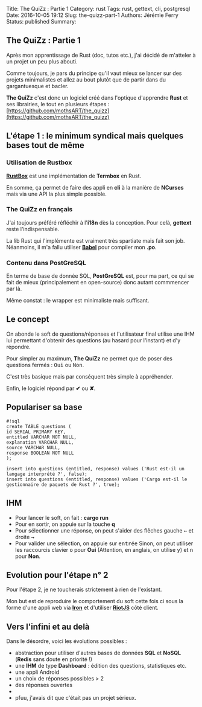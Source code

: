 Title: The QuiZz : Partie 1
Category: rust
Tags: rust, gettext, cli, postgresql
Date: 2016-10-05 19:12
Slug: the-quizz-part-1
Authors: Jérémie Ferry
Status: published
Summary:

## The QuiZz : Partie 1

Après mon apprentissage de Rust (doc, tutos etc.), j'ai décidé de m'atteler à un projet un peu plus abouti.

Comme toujours, je pars du principe qu'il vaut mieux se lancer sur des projets minimalistes et allez au bout plutôt que de partir dans du gargantuesque et bacler.

**The QuiZz** c'est donc un logiciel créé dans l'optique d'apprendre **Rust** et ses librairies, le tout en plusieurs étapes :
[https://github.com/mothsART/the_quizz](https://github.com/mothsART/the_quizz)

## L'étape 1 : le minimum syndical mais quelques bases tout de même

### Utilisation de Rustbox

**[RustBox](https://github.com/gchp/rustbox)** est une implémentation de **Termbox** en Rust.

En somme, ça permet de faire des appli en **cli** à la manière de **NCurses** mais via une API la plus simple possible.

### The QuiZz en français

J'ai toujours préféré réfléchir à l'**i18n** dès la conception.
Pour celà, **gettext** reste l'indispensable.

La lib Rust qui l'implémente est vraiment très spartiate mais fait son job.
Néanmoins, il m'a fallu utiliser **[Babel](http://babel.pocoo.org/en/latest)** pour compiler mon **.po**.

### Contenu dans PostGreSQL

En terme de base de donnée SQL, **PostGreSQL** est, pour ma part, ce qui se fait de mieux (principalement en open-source) donc autant commmencer par là.

Même constat : le wrapper est minimaliste mais suffisant.

## Le concept

On abonde le soft de questions/réponses et l'utilisateur final utilise une IHM lui permettant d'obtenir des questions (au hasard pour l'instant) et d'y répondre.

Pour simpler au maximum, **The QuiZz** ne permet que de poser des questions fermés : <kbd>Oui</kbd> ou <kbd>Non</kbd>.

C'est très basique mais par conséquent très simple à appréhender.

Enfin, le logiciel répond par **✔** ou **✘**.

## Populariser sa base

    #!sql
    create TABLE questions (
    id SERIAL PRIMARY KEY,
    entitled VARCHAR NOT NULL,
    explanation VARCHAR NULL,
    source VARCHAR NULL,
    response BOOLEAN NOT NULL
    );

    insert into questions (entitled, response) values ('Rust est-il un langage interprété ?', false);
    insert into questions (entitled, response) values ('Cargo est-il le gestionnaire de paquets de Rust ?', true);

## IHM

- Pour lancer le soft, on fait : **cargo run**
- Pour en sortir, on appuie sur la touche **q**
- Pour sélectionner une réponse, on peut s'aider des flêches gauche <kbd>←</kbd> et droite <kbd>→</kbd>
- Pour valider une sélection, on appuie sur <kbd>entrée</kbd>
 Sinon, on peut utiliser les raccourcis clavier <kbd>o</kbd> pour **Oui** (Attention, en anglais, on utilise <kbd>y</kbd>) et <kbd>n</kbd> pour **Non**.

## Evolution pour l'étape n° 2

Pour l'étape 2, je ne toucherais strictement à rien de l'existant.

Mon but est de reproduire le comportement du soft cette fois ci sous la forme d'une appli web via **[Iron](http://ironframework.io)** et d'utiliser **[RiotJS](http://riotjs.com/fr)** côté client.

## Vers l'infini et au delà

Dans le désordre, voici les évolutions possibles :

- abstraction pour utiliser d'autres bases de données **SQL** et **NoSQL** (**Redis** sans doute en priorité !)
- une **IHM** de type **Dashboard** : édition des questions, statistiques etc.
- une appli Android
- un choix de réponses possibles > 2
- des réponses ouvertes
- 
- pfuu, j'avais dit que c'était pas un projet sérieux.
